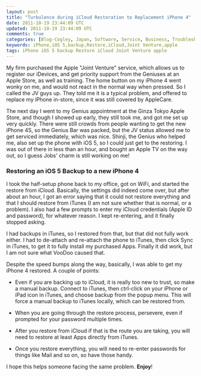 ```yaml
---           
layout: post
title: "Turbulence during iCloud Restoration to Replacement iPhone 4"
date: 2011-10-19 23:44:09 UTC
updated: 2011-10-19 23:44:09 UTC
comments: true
categories: [Blog-Cogley, Japan, Software, Service, Business, Troubleshooting, Upgrades]
keywords: iPhone,iOS 5,backup,Restore,iCloud,Joint Venture,apple
tags: iPhone iOS 5 backup Restore iCloud Joint Venture apple
---
```

 


My firm purchased the Apple "Joint Venture" service, which allows us to register our iDevices, and get priority support from the Geniuses at an Apple Store, as well as training. The home button on my iPhone 4 went wonky on me, and would not react in the normal way when pressed. So I called the JV guys up. They told me it is a typical problem, and offered to replace my iPhone in-store, since it was still covered by AppleCare.




The next day I went to my Genius appointment at the Ginza Tokyo Apple Store, and though I showed up early, they still took me, and got me set up very quickly. There were still crowds from people wanting to get the new iPhone 4S, so the Genius Bar was packed, but the JV status allowed me to get serviced immediately, which was nice. Shinji, the Genius who helped me, also set up the phone with iOS 5, so I could just get to the restoring. I was out of there in less than an hour, and bought an Apple TV on the way out, so I guess Jobs' charm is still working on me!


### Restoring an iOS 5 Backup to a new iPhone 4



I took the half-setup phone back to my office, got on WiFi, and started the restore from iCloud. Basically, the settings did indeed come over, but after about an hour, I got an error saying that it could not restore everything and that I should restore from iTunes (I am not sure whether that is normal, or a problem). I also had a few prompts to enter my iCloud credentials (Apple ID and password), for whatever reason. I kept re-entering, and it finally stopped asking.




I had backups in iTunes, so I restored from that, but that did not fully work either. I had to de-attach and re-attach the phone to iTunes, then click Sync in iTunes, to get it to fully install my purchased Apps. Finally it did work, but I am not sure what VooDoo caused that.




Despite the speed bumps along the way, basically, I was able to get my iPhone 4 restored. A couple of points:


- Even if you are backing up to iCloud, it is really too new to trust, so make a manual backup. Connect to iTunes, then ctrl-click on your iPhone or iPad icon in iTunes, and choose backup from the popup menu. This will force a manual backup to iTunes locally, which can be restored from.

- When you are going through the restore process, persevere, even if prompted for your password multiple times. 

- After you restore from iCloud if that is the route you are taking, you will need to restore at least Apps directly from iTunes. 

- Once you restore everything, you will need to re-enter passwords for things like Mail and so on, so have those handy. 



I hope this helps someone facing the same problem. **Enjoy**!


